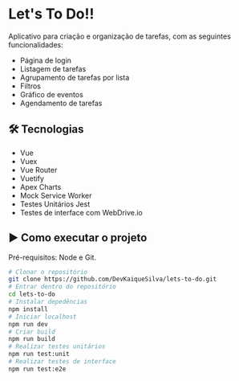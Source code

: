 # Let's To Do!!

<p>Aplicativo para criação e organização de tarefas, com as seguintes funcionalidades: </p>

- Página de login
- Listagem de tarefas
- Agrupamento de tarefas por lista
- Filtros
- Gráfico de eventos
- Agendamento de tarefas

<h2>🛠 Tecnologias</h2>

- Vue
- Vuex
- Vue Router
- Vuetify
- Apex Charts
- Mock Service Worker
- Testes Unitários Jest
- Testes de interface com WebDrive.io

<h2>▶️ Como executar o projeto</h2>

Pré-requisitos: Node e Git.

```bash
# Clonar o repositório
git clone https://github.com/DevKaiqueSilva/lets-to-do.git
# Entrar dentro do repositório
cd lets-to-do
# Instalar depedências
npm install
# Iniciar localhost
npm run dev
# Criar build
npm run build
# Realizar testes unitários
npm run test:unit
# Realizar testes de interface
npm run test:e2e
